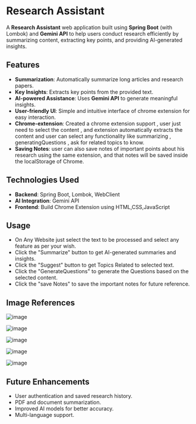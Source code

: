 # Research Assistant

A **Research Assistant** web application built using **Spring Boot** (with Lombok) and **Gemini API** to help users conduct research efficiently by summarizing content, extracting key points, and providing AI-generated insights.

## Features
- **Summarization**: Automatically summarize long articles and research papers.
- **Key Insights**: Extracts key points from the provided text.
- **AI-powered Assistance**: Uses **Gemini API** to generate meaningful insights.
- **User-friendly UI**: Simple and intuitive interface of chrome extension for easy interaction.
- **Chrome-extension**: Created a chrome extension support , user just need to select the content , and extension automatically extracts the content and user can select any
                        functionality like summarizing , generatingQuestions , ask for related topics to know.
- **Saving Notes**: user can also save notes of important points about his research using the same extension, and that notes will be saved inside the localStorage of Chrome.

## Technologies Used
- **Backend**: Spring Boot, Lombok, WebClient
- **AI Integration**: Gemini API
- **Frontend**: Build Chrome Extension using HTML,CSS,JavaScript

## Usage
- On Any Website just select the text to be processed and select any feature as per your wish.
- Click the "Summarize" button to get AI-generated summaries and insights.
- Click the "Suggest" button to get Topics Related to selected text.
- Click the "GenerateQuestions" to generate the Questions based on the selected content.
- Click the "save Notes" to save the important notes for future reference.

## Image References
![image](https://github.com/user-attachments/assets/29149195-7e97-4865-9f7d-7f81e654a6d6)

![image](https://github.com/user-attachments/assets/2bd054b2-9c19-4bab-aa12-b6d2715fe358)

![image](https://github.com/user-attachments/assets/c3dbc4fe-d4f2-4c01-bf47-3e608e89402d)

![image](https://github.com/user-attachments/assets/e6368e39-0b20-46a8-ba04-b47d817fc798)

![image](https://github.com/user-attachments/assets/70ac8d2f-2127-4a1d-8115-6da3dd1ebc25)

## Future Enhancements
- User authentication and saved research history.
- PDF and document summarization.
- Improved AI models for better accuracy.
- Multi-language support.
